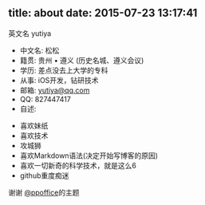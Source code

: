 title: about
date: 2015-07-23 13:17:41
---

英文名 yutiya
- 中文名: 松松
- 籍贯: 贵州 • 遵义 (历史名城、遵义会议)
- 学历: 差点没去上大学的专科
- 从事: iOS开发，钻研技术    
- 邮箱: yutiya@qq.com
- QQ: 827447417
- 自述:  
 * 喜欢妹纸
 * 喜欢技术
 * 攻城狮
 * 喜欢Markdown语法(决定开始写博客的原因)
 * 喜欢一切新奇的科学技术，就是这么6
 * github重度痴迷

  谢谢 [@ppoffice](https://github.com/ppoffice)的主题




